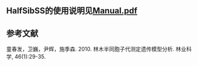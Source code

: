 ## HalfSibSS的使用说明见[Manual.pdf](https://github.com/tongchf/HalfSibSS/blob/master/Manual.pdf)

## 参考文献
童春发，卫巍，尹辉，施季森. 2010. 林木半同胞子代测定遗传模型分析. 林业科学, 46(1):29-35.
